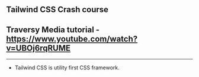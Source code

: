 ## Tailwind CSS Crash course

## Traversy Media tutorial - https://www.youtube.com/watch?v=UBOj6rqRUME

---

- Tailwind CSS is utility first CSS framework.